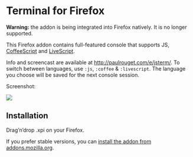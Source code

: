 # Terminal for Firefox

**Warning:** the addon is being integrated into Firefox natively. It is no longer supported.

This Firefox addon contains full-featured console that supports
JS, [CoffeeScript](http://coffeescript.org) and [LiveScript](http://livescript.net).

Info and screencast are available at http://paulrouget.com/e/jsterm/.
To switch between languages, use `:js`, `:coffee` & `:livescript`.
The language you choose will be saved for the next console session.

Screenshot:

![](http://i.imgur.com/qUby4pc.png)

## Installation

Drag’n’drop .xpi on your Firefox.

If you prefer stable versions, you can
[install the addon from addons.mozilla.org](https://addons.mozilla.org/en-US/firefox/addon/javascript-terminal/).
